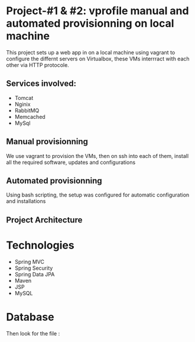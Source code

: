 # Project-#1 & #2: vprofile manual and automated provisionning on local machine
  This project sets up a web app in on a local machine using vagrant to configure the differnt servers on Virtualbox, these VMs interrract with each other via HTTP protocole. 
  ## Services involved: 
  - Tomcat
  - Nginix
  - RabbitMQ
  - Memcached
  - MySql
  ## Manual provisionning
  We use vagrant to provision the VMs, then on ssh into each of them, install all the required software, updates and configurations
  ## Automated provisionning
  Using bash scripting, the setup was configured for automatic configuration and installations
  ## Project Architecture

  

# Technologies 
- Spring MVC
- Spring Security
- Spring Data JPA
- Maven
- JSP
- MySQL
# Database

Then look for the file :



